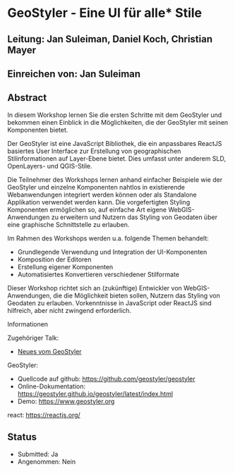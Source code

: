 # GeoStyler - Eine UI für alle* Stile

## Leitung: Jan Suleiman, Daniel Koch, Christian Mayer

## Einreichen von: Jan Suleiman

## Abstract

In diesem Workshop lernen Sie die ersten Schritte mit dem GeoStyler und bekommen einen
Einblick in die Möglichkeiten, die der GeoStyler mit seinen Komponenten bietet.

Der GeoStyler ist eine JavaScript Bibliothek, die ein anpassbares ReactJS basiertes User Interface zur Erstellung von
geographischen Stilinformationen auf Layer-Ebene bietet. Dies umfasst unter anderem
SLD, OpenLayers- und QGIS-Stile.

Die Teilnehmer des Workshops lernen anhand einfacher Beispiele wie der GeoStyler
und einzelne Komponenten nahtlos in existierende Webanwendungen integriert werden können oder als
Standalone Applikation verwendet werden kann. Die vorgefertigten Styling Komponenten ermöglichen so, auf einfache Art eigene WebGIS-Anwendungen zu erweitern und Nutzern das Styling von Geodaten über eine graphische Schnittstelle zu erlauben.

Im Rahmen des Workshops werden u.a. folgende Themen behandelt:
- Grundlegende Verwendung und Integration der UI-Komponenten
- Komposition der Editoren
- Erstellung eigener Komponenten
- Automatisiertes Konvertieren verschiedener Stilformate

Dieser Workshop richtet sich an (zukünftige) Entwickler von WebGIS-Anwendungen, die die Möglichkeit bieten sollen, Nutzern das Styling von Geodaten zu erlauben. 
Vorkenntnisse in JavaScript oder ReactJS sind hilfreich, aber nicht zwingend erforderlich.

Informationen

Zugehöriger Talk:
- [Neues vom GeoStyler](TODO)

GeoStyler:

- Quellcode auf github: https://github.com/geostyler/geostyler
- Online-Dokumentation: https://geostyler.github.io/geostyler/latest/index.html
- Demo: https://www.geostyler.org

react: https://reactjs.org/

## Status
  * Submitted: Ja
  * Angenommen: Nein
